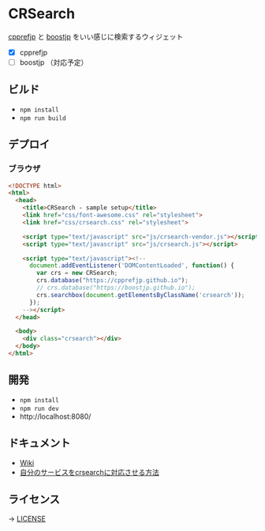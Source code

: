 # CRSearch

[cpprefjp](https://cpprefjp.github.io/) と [boostjp](https://boostjp.github.io/) をいい感じに検索するウィジェット

- [x] cpprefjp
- [ ] boostjp （対応予定）

## ビルド

- `npm install`
- `npm run build`

## デプロイ


### ブラウザ

```html
<!DOCTYPE html>
<html>
  <head>
    <title>CRSearch - sample setup</title>
    <link href="css/font-awesome.css" rel="stylesheet">
    <link href="css/crsearch.css" rel="stylesheet">

    <script type="text/javascript" src="js/crsearch-vendor.js"></script>
    <script type="text/javascript" src="js/crsearch.js"></script>

    <script type="text/javascript"><!--
      document.addEventListener('DOMContentLoaded', function() {
        var crs = new CRSearch;
        crs.database("https://cpprefjp.github.io");
        // crs.database("https://boostjp.github.io");
        crs.searchbox(document.getElementsByClassName('crsearch'));
      });
    --></script>
  </head>

  <body>
    <div class="crsearch"></div>
  </body>
</html>
```

## 開発

- `npm install`
- `npm run dev`
- http://localhost:8080/

## ドキュメント

- [Wiki](https://github.com/cpprefjp/crsearch/wiki)
- [自分のサービスをcrsearchに対応させる方法](https://github.com/cpprefjp/crsearch/wiki/%E8%87%AA%E5%88%86%E3%81%AE%E3%82%B5%E3%83%BC%E3%83%93%E3%82%B9%E3%82%92crsearch%E3%81%AB%E5%AF%BE%E5%BF%9C%E3%81%95%E3%81%9B%E3%82%8B%E6%96%B9%E6%B3%95)

## ライセンス

→ [LICENSE](LICENSE)

